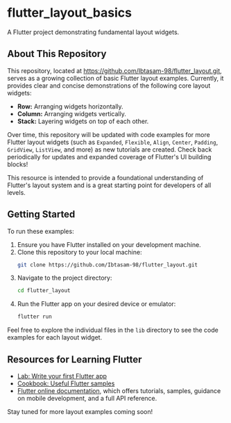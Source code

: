 # flutter_layout_basics

A Flutter project demonstrating fundamental layout widgets.

## About This Repository

This repository, located at https://github.com/Ibtasam-98/flutter_layout.git, serves as a growing collection of basic Flutter layout examples. Currently, it provides clear and concise demonstrations of the following core layout widgets:

- **Row:** Arranging widgets horizontally.
- **Column:** Arranging widgets vertically.
- **Stack:** Layering widgets on top of each other.

Over time, this repository will be updated with code examples for more Flutter layout widgets (such as `Expanded`, `Flexible`, `Align`, `Center`, `Padding`, `GridView`, `ListView`, and more) as new tutorials are created. Check back periodically for updates and expanded coverage of Flutter's UI building blocks!

This resource is intended to provide a foundational understanding of Flutter's layout system and is a great starting point for developers of all levels.

## Getting Started

To run these examples:

1.  Ensure you have Flutter installed on your development machine.
2.  Clone this repository to your local machine:
    ```bash
    git clone https://github.com/Ibtasam-98/flutter_layout.git
    ```
3.  Navigate to the project directory:
    ```bash
    cd flutter_layout
    ```
4.  Run the Flutter app on your desired device or emulator:
    ```bash
    flutter run
    ```

Feel free to explore the individual files in the `lib` directory to see the code examples for each layout widget.

## Resources for Learning Flutter

- [Lab: Write your first Flutter app](https://docs.flutter.dev/get-started/codelab)
- [Cookbook: Useful Flutter samples](https://docs.flutter.dev/cookbook)
- [Flutter online documentation](https://docs.flutter.dev/), which offers tutorials, samples, guidance on mobile development, and a full API reference.

Stay tuned for more layout examples coming soon!
